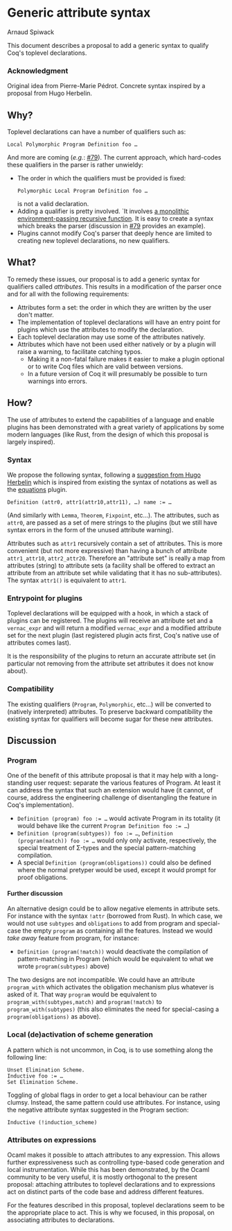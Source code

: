 Generic attribute syntax
========================

Arnaud Spiwack

This document describes a proposal to add a generic syntax to qualify
Coq's toplevel declarations.

### Acknowledgment ###

Original idea from Pierre-Marie Pédrot. Concrete syntax inspired by a
proposal from Hugo Herbelin.

Why?
----

Toplevel declarations can have a number of qualifiers such as:

```coq
Local Polymorphic Program Definition foo …
```

And more are coming (_e.g._:
[#79](https://github.com/coq/coq/pull/79)). The current approach,
which hard-codes these qualifiers in the parser is rather unwieldy:

- The order in which the qualifiers must be provided is fixed:
    ```coq
    Polymorphic Local Program Definition foo …
    ```
    is not a valid declaration.
- Adding a qualifier is pretty involved. `It involves
  [a monolithic environment-passing recursive function](https://github.com/coq/coq/blob/57a3f38832dba3a9b7a1de146bd45451227a03e8/toplevel/vernacentries.ml#L2007-L2011). It
  is easy to create a syntax which breaks the parser (discussion in
  [#79](https://github.com/coq/coq/pull/79) provides an example).
- Plugins cannot modify Coq's parser that deeply hence are limited to
  creating new toplevel declarations, no new qualifiers.


What?
-----

To remedy these issues, our proposal is to add a generic syntax for
qualifiers called _attributes_. This results in a modification of the
parser once and for all with the following requirements:

- Attributes form a set: the order in which they are written by the
  user don't matter.
- The implementation of toplevel declarations will have an entry point
  for plugins which use the attributes to modify the declaration.
- Each toplevel declaration may use some of the attributes natively.
- Attributes which have not been used either natively or by a plugin
  will raise a warning, to facilitate catching typos.
    - Making it a non-fatal failure makes it easier to make a plugin
      optional or to write Coq files which are valid between versions.
    - In a future version of Coq it will presumably be possible to
      turn warnings into errors.

How?
----

The use of attributes to extend the capabilities of a language and
enable plugins has been demonstrated with a great variety of
applications by some modern languages (like Rust, from the design of
which this proposal is largely inspired).

### Syntax ###

We propose the following syntax, following a
[suggestion from Hugo Herbelin](https://github.com/coq/coq/pull/79#issuecomment-144537239)
which is inspired from existing the syntax of notations as well as the
[equations](https://www.irif.univ-paris-diderot.fr/~sozeau/research/coq/equations.en.html)
plugin.

```coq
Definition (attr0, attr1(attr10,attr11), …) name := …
```

(And similarly with `Lemma`, `Theorem`, `Fixpoint`, etc…). The
attributes, such as `attr0`, are passed as a set of mere strings to
the plugins (but we still have syntax errors in the form of the unused
attribute warning).

Attributes such as `attr1` recursively contain a
set of attributes. This is more convenient (but not more expressive)
than having a bunch of attribute `attr1_attr10`,
`attr2_attr20`. Therefore an "attribute set" is really a map from
attributes (string) to attribute sets (a facility shall be offered to
extract an attribute from an attribute set while validating that it
has no sub-attributes). The syntax `attr1()` is equivalent to `attr1`.

### Entrypoint for plugins ###

Toplevel declarations will be equipped with a hook, in which a stack
of plugins can be registered. The plugins will receive an attribute
set and a `vernac_expr` and will return a modified `vernac_expr` and a
modified attribute set for the next plugin (last registered plugin
acts first, Coq's native use of attributes comes last).

It is the responsibility of the plugins to return an accurate
attribute set (in particular not removing from the attribute set
attributes it does not know about).

### Compatibility ###

The existing qualifiers (`Program`, `Polymorphic`, etc…) will be
converted to (natively interpreted) attributes.
To preserve backward compatibility the existing syntax for qualifiers
will become sugar for these new attributes.

Discussion
----------

### Program ###

One of the benefit of this attribute proposal is that it may help with
a long-standing user request: separate the various features of
Program. At least it can address the syntax that such an extension
would have (it cannot, of course, address the engineering challenge of
disentangling the feature in Coq's implementation).

- `Definition (program) foo := …` would activate Program in its
  totality (it would behave like the current `Program Definition foo
  := …`)
- `Definition (program(subtypes)) foo := …`, `Definition
  (program(match)) foo := …` would only only activate, respectively,
  the special treatment of Σ-types and the special pattern-matching
  compilation.
- A special `Definition (program(obligations))` could also be defined
  where the normal pretyper would be used, except it would prompt for
  proof obligations.

#### Further discussion ####

An alternative design could be to allow negative elements in attribute
sets. For instance with the syntax `!attr` (borrowed from Rust). In
which case, we would not use `subtypes` and `obligations` to add from
program and special-case the empty `program` as containing all the
features. Instead we would _take away_ feature from program, for
instance:

- `Definition (program(!match))` would deactivate the compilation of
  pattern-matching in Program (which would be equivalent to what we
  wrote `program(subtypes)` above)

The two designs are not incompatible. We could have an attribute
`program_with` which activates the obligation mechanism plus whatever
is asked of it. That way `program` would be equivalent to
`program_with(subtypes,match)` and `program(!match)` to
`program_with(subtypes)` (this also eliminates the need for
special-casing a `program(obligations)` as above).

### Local (de)activation of scheme generation ###

A pattern which is not uncommon, in Coq, is to use something along the
following line:

```coq
Unset Elimination Scheme.
Inductive foo := …
Set Elimination Scheme.
```

Toggling of global flags in order to get a local behaviour can be
rather clumsy. Instead, the same pattern could use attributes. For
instance, using the negative attribute syntax suggested in the Program
section:

```coq
Inductive (!induction_scheme)
```


### Attributes on expressions ###

Ocaml makes it possible to attach attributes to any expression. This
allows further expressiveness such as controlling type-based code
generation and local instrumentation. While this has been
demonstrated, by the Ocaml community to be very useful, it is
mostly orthogonal to the present proposal: attaching attributes to
toplevel declarations and to expressions act on distinct parts of the
code base and address different features.

For the features described in this proposal, toplevel declarations
seem to be the appropriate place to act. This is why we focused, in
this proposal, on associating attributes to declarations.
